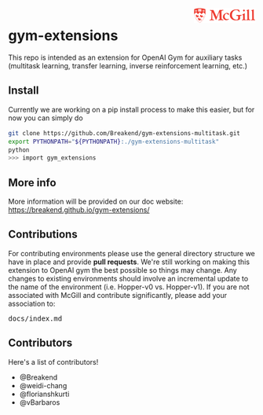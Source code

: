 <img src="assets/Mcgill.png" width=25% align="right" />


# gym-extensions
This repo is intended as an extension for OpenAI Gym for auxiliary tasks (multitask learning, transfer learning, inverse reinforcement learning, etc.)

## Install

Currently we are working on a pip install process to make this easier, but for now you can simply do

```bash
git clone https://github.com/Breakend/gym-extensions-multitask.git
export PYTHONPATH="${PYTHONPATH}:./gym-extensions-multitask"
python
>>> import gym_extensions
```

## More info

More information will be provided on our doc website: https://breakend.github.io/gym-extensions/

## Contributions

For contributing environments please use the general directory structure we have in place and provide **pull requests**. We're still working on making this extension to OpenAI gym the best possible so things may change. Any changes to existing environments should involve an incremental update to the name of the environment (i.e. Hopper-v0 vs. Hopper-v1). If you are not associated with McGill and contribute significantly, please add your association to:

<pre>docs/index.md</pre>

## Contributors

Here's a list of contributors!

+ @Breakend
+ @weidi-chang
+ @florianshkurti
+ @vBarbaros
